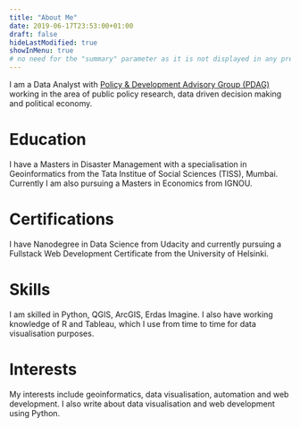 ```yaml
---
title: "About Me"
date: 2019-06-17T23:53:00+01:00
draft: false
hideLastModified: true
showInMenu: true
# no need for the "summary" parameter as it is not displayed in any previews
---
```


I am a Data Analyst with [Policy & Development Advisory Group (PDAG)](https://www.pdag.in) working in the area of public policy research, data driven decision making and political economy. 

# Education

I have a Masters in Disaster Management with a specialisation in Geoinformatics from the Tata Institue of Social Sciences (TISS), Mumbai. Currently I am also pursuing a Masters in Economics from IGNOU.

# Certifications

I have Nanodegree in Data Science from Udacity and currently pursuing a Fullstack Web Development Certificate from the University of Helsinki.

# Skills

I am skilled in Python, QGIS, ArcGIS, Erdas Imagine. I also have working knowledge of R and Tableau, which I use from time to time for data visualisation purposes.

# Interests

My interests include geoinformatics, data visualisation, automation and web development. I also write about data visualisation and web development using Python.

